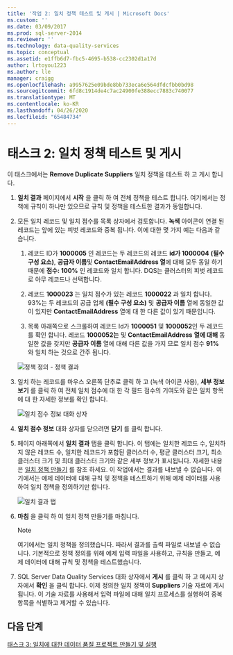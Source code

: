 ```yaml
---
title: '작업 2: 일치 정책 테스트 및 게시 | Microsoft Docs'
ms.custom: ''
ms.date: 03/09/2017
ms.prod: sql-server-2014
ms.reviewer: ''
ms.technology: data-quality-services
ms.topic: conceptual
ms.assetid: e1ffb6d7-fbc5-4695-b538-cc2302d1a17d
author: lrtoyou1223
ms.author: lle
manager: craigg
ms.openlocfilehash: a9957625e09bde8bb733eca6e564dfdcfbb0bd98
ms.sourcegitcommit: 6fd8c1914de4c7ac24900fe388ecc7883c740077
ms.translationtype: MT
ms.contentlocale: ko-KR
ms.lasthandoff: 04/26/2020
ms.locfileid: "65484734"
---
```

# <a name="task-2-testing-and-publishing-the-matching-policy"></a>태스크 2: 일치 정책 테스트 및 게시
  이 태스크에서는 **Remove Duplicate Suppliers** 일치 정책을 테스트 하 고 게시 합니다.  
  
1.  **일치 결과** 페이지에서 **시작** 을 클릭 하 여 전체 정책을 테스트 합니다. 여기에서는 정책에 규칙이 하나만 있으므로 규칙 및 정책을 테스트한 결과가 동일합니다.  
  
2.  모든 일치 레코드 및 일치 점수를 목록 상자에서 검토합니다. **녹색** 아이콘이 연결 된 레코드는 앞에 있는 피벗 레코드와 중복 됩니다. 이에 대한 몇 가지 예는 다음과 같습니다.  
  
    1.  레코드 ID가 **1000005** 인 레코드는 두 레코드의 레코드 **id가 1000004** **(필수 구성 요소)**, **공급자 이름**및 **ContactEmailAddress 열**에 대해 모두 동일 하기 때문에 **점수: 100%** 인 레코드와 일치 합니다. DQS는 클러스터의 피벗 레코드로 아무 레코드나 선택합니다.  
  
    2.  레코드 **1000023** 는 일치 점수가 있는 레코드 **1000022** 과 일치 합니다. 93%는 두 레코드의 공급 업체 **(필수 구성 요소)** 및 **공급자 이름** 열에 동일한 값이 있지만 **ContactEmailAddress** 열에 대 한 다른 값이 있기 때문입니다.  
  
    3.  목록 아래쪽으로 스크롤하여 레코드 Id가 **1000051** 및 **1000052**인 두 레코드를 확인 합니다. 레코드 **1000052는** 및 **ContactEmailAddress** **열에 대해** 동일한 값을 갖지만 **공급자 이름** 열에 대해 다른 값을 가지 므로 일치 점수 **91%** 와 일치 하는 것으로 간주 됩니다.  
  
     ![정책 정의 - 정책 결과](../../2014/tutorials/media/et-testingandpublishingthematchingpolicy-01.jpg "정책 정의 - 정책 결과")  
  
3.  일치 하는 레코드를 마우스 오른쪽 단추로 클릭 하 고 (녹색 아이콘 사용), **세부 정보 보기** 를 클릭 하 여 전체 일치 점수에 대 한 각 필드 점수의 기여도와 같은 일치 항목에 대 한 자세한 정보를 확인 합니다.  
  
     ![일치 점수 정보 대화 상자](../../2014/tutorials/media/et-testingandpublishingthematchingpolicy-02.jpg "일치 점수 정보 대화 상자")  
  
4.  **일치 점수 정보** 대화 상자를 닫으려면 **닫기** 를 클릭 합니다.  
  
5.  페이지 아래쪽에서 **일치 결과** 탭을 클릭 합니다. 이 탭에는 일치한 레코드 수, 일치하지 않은 레코드 수, 일치한 레코드가 포함된 클러스터 수, 평균 클러스터 크기, 최소 클러스터 크기 및 최대 클러스터 크기와 같은 세부 정보가 표시됩니다. 자세한 내용은 [일치 정책 만들기](https://msdn.microsoft.com/library/hh270290.aspx) 를 참조 하세요. 이 작업에서는 결과를 내보낼 수 없습니다. 여기에서는 예제 데이터에 대해 규칙 및 정책을 테스트하기 위해 예제 데이터를 사용하여 일치 정책을 정의하기만 합니다.  
  
     ![일치 결과 탭](../../2014/tutorials/media/et-testingandpublishingthematchingpolicy-03.jpg "일치 결과 탭")  
  
6.  **마침** 을 클릭 하 여 일치 정책 만들기를 마칩니다.  
  
    > [!NOTE]  
    >  여기에서는 일치 정책을 정의했습니다. 따라서 결과를 출력 파일로 내보낼 수 없습니다. 기본적으로 정책 정의를 위해 예제 입력 파일을 사용하고, 규칙을 만들고, 예제 데이터에 대해 규칙 및 정책을 테스트했습니다.  
  
7.  SQL Server Data Quality Services 대화 상자에서 **게시** 를 클릭 하 고 메시지 상자에서 **확인** 을 클릭 합니다. 이제 정의한 일치 정책이 **Suppliers** 기술 자료에 게시 됩니다. 이 기술 자료를 사용해서 입력 파일에 대해 일치 프로세스를 실행하여 중복 항목을 식별하고 제거할 수 있습니다.  
  
## <a name="next-step"></a>다음 단계  
 [태스크 3: 일치에 대한 데이터 품질 프로젝트 만들기 및 실행](../../2014/tutorials/task-3-creating-and-running-a-data-quality-project-for-matching.md)  
  
  
